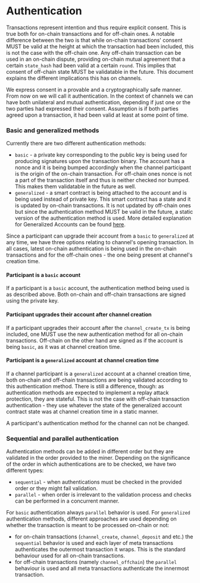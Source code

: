 # Authentication

Transactions represent intention and thus require explicit consent. This is
true both for on-chain transactions and for off-chain ones. A notable
difference between the two is that while on-chain transactions' consent MUST
be valid at the height at which the transaction had been included, this is
not the case with the off-chain one. Any off-chain transaction can be used in
an on-chain dispute, providing on-chain mutual agreement that a certain
`state_hash` had been valid at a certain `round`. This implies that consent of
off-chain state MUST be validatable in the future. This document explains the
different implications this has on channels.

We express consent in a provable and a cryptographically safe manner. From now
on we will call it authentication. In the context of channels we can have
both unilateral and mutual authentication, depending if just one or the two
parties had expressed their consent. Assumption is if both parties agreed
upon a transaction, it had been valid at least at some point of time.

### Basic and generalized methods

Currently there are two different authentication methods:

* `basic` - a private key corresponding to the public key is being used for
  producing signatures upon the transaction binary. The account has a nonce
  and it is being bumped accordingly when the channel participant is the
  origin of the on-chain transaction. For off-chain ones nonce is not a part
  of the transaction itself and thus is neither checked nor bumped. This makes
  them validatable in the future as well.
* `generalized` - a smart contract is being attached to the account and is
  being used instead of private key. This smart contract has a state and it is
  updated by on-chain transactions. It is not updated by off-chain ones but
  since the authentication method MUST be valid in the future, a static
  version of the authentication method is used. More detailed explanation for
  Generalized Accounts can be found [here](../generalized_accounts/README.md).

Since a participant can upgrade their account from a `basic` to `generalized`
at any time, we have three options relating to channel's opening transaction.
In all cases, latest on-chain authentication is being used in the on-chain
transactions and for the off-chain ones - the one being present at channel's
creation time.


#### Participant is a `basic` account

If a participant is a `basic` account, the authentication method being used
is as described above. Both on-chain and off-chain transactions are signed
using the private key.

#### Participant upgrades their account after channel creation

If a participant upgrades their account after the `channel_create_tx` is being
included, one MUST use the new authentication method for all on-chain
transactions. Off-chain on the other hand are signed as if the account is
being `basic`, as it was at channel creation time.

#### Participant is a `generalized` account at channel creation time

If a channel participant is a `generalized` account at a channel creation
time, both on-chain and off-chain transactions are being validated according
to this authentication method. There is still a difference, though: as
authentication methods are expected to implement a replay attack protection,
they are stateful. This is not the case with off-chain transaction
authentication - they use whatever the state of the generalized account
contract state was at channel creation time in a static manner.

A participant's authentication method for the channel can not be changed.

### Sequential and parallel authentication

Authentication methods can be added in different order but they are validated
in the order provided to the miner. Depending on the significance of the order
in which authentications are to be checked, we have two different types:

* `sequential` - when authentications must be checked in the provided order or
  they might fail validation.
* `parallel` - when order is irrelevant to the validation process and checks
  can be performed in a concurrent manner.

For `basic` authentication always `parallel` behavior is used.
For `generalized` authentication methods, different approaches are used
depending on whether the transaction is meant to be processed on-chain or not:

* for on-chain transactions (`channel_create`, `channel_deposit` and etc.) the
  `sequential` behavior is used and each layer of meta transactions
  authenticates the outermost transaction it wraps. This is the standard
  behaviour used for all on-chain transactions.
* for off-chain transactions (namely `channel_offchain`) the `parallel`
  behaviour is used and all meta transactions authenticate the innermost
  transaction.


